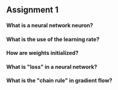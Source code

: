 ## Assignment 1

#### What is a neural network neuron?
#### What is the use of the learning rate?
#### How are weights initialized?
#### What is "loss" in a neural network?
#### What is the "chain rule" in gradient flow?

